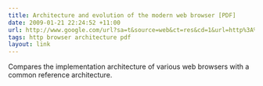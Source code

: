 ```yaml
---
title: Architecture and evolution of the modern web browser [PDF]
date: 2009-01-21 22:24:52 +11:00
url: http://www.google.com/url?sa=t&source=web&ct=res&cd=1&url=http%3A%2F%2Fgrosskurth.ca%2Fpapers%2Fbrowser-archevol-20060619.pdf&ei=0QF3SZDoG5K-kAW8zMCJCA&usg=AFQjCNFA3Nur60lDmdovrJdPvFrRPsC6mg&sig2=YyDZZrtvEODIRicMEw-NUg
tags: http browser architecture pdf
layout: link
---
```

Compares the implementation architecture of various web browsers with a common reference architecture.
